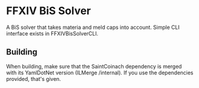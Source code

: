 FFXIV BiS Solver
================

A BiS solver that takes materia and meld caps into account. Simple CLI interface exists in FFXIVBisSolverCLI.

Building
--------
When building, make sure that the SaintCoinach dependency is merged with its YamlDotNet version (ILMerge /internal). If you use the dependencies provided, that's given.
